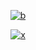 <div align="center">

[![b](https://lanyard.cnrad.dev/api/1069728425620815893)](https://discord.com/users/1069728425620815893)

[![x](https://count.getloli.com/get/@RekoLab?theme=rule34)](https://github.com/RekoLab)
